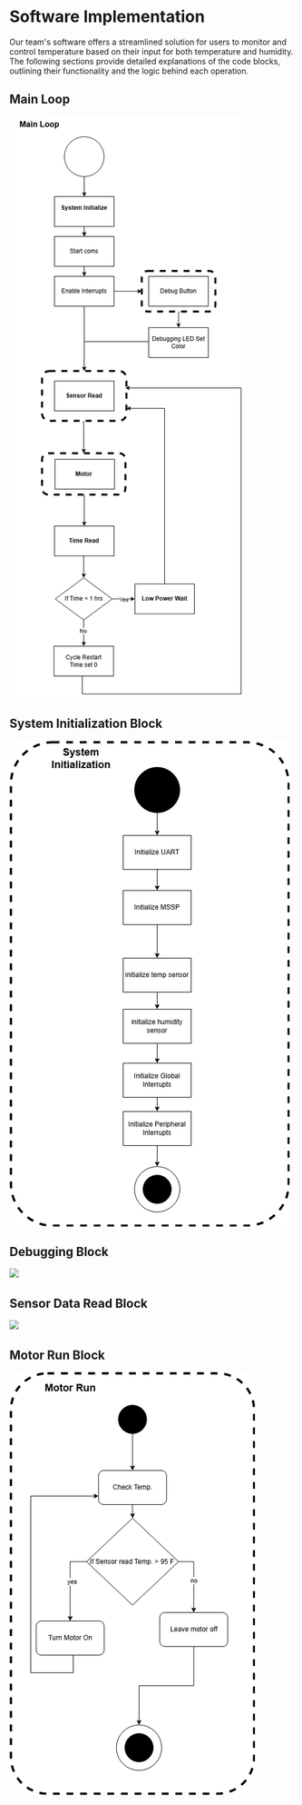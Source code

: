 # Software Implementation
Our team's software offers a streamlined solution for users to monitor and control temperature based on their input for both temperature and humidity. The following sections provide detailed explanations of the code blocks, outlining their functionality and the logic behind each operation. 
## Main Loop
![](mainloop.png)

## System Initialization Block
![](systeminit.png)

## Debugging Block
![](debug.PNG)

## Sensor Data Read Block
![](read.PNG)

## Motor Run Block
![](motor.png)
